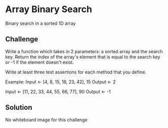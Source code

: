# Array Binary Search
Binary search in a sorted 1D array

## Challenge
Write a function which takes in 2 parameters: a sorted array and the search key. Return the index of the array's element that is equal to the search key or -1 if the element doesn't exist.

Write at least three test assertions for each method that you define.

Example:
Input <- [4, 8, 15, 16, 23, 42], 15
Output <- 2

Input <- [11, 22, 33, 44, 55, 66, 77], 90
Output <- -1

## Solution
No whiteboard image for this challenge